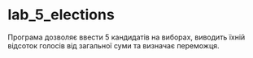 # lab_5_elections

Програма дозволяє ввести 5 кандидатів на виборах, виводить їхній відсоток голосів від загальної суми та визначає переможця.